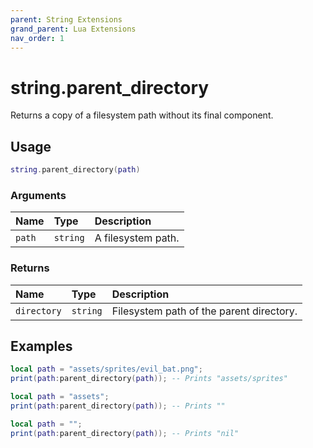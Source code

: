 ```yaml
---
parent: String Extensions
grand_parent: Lua Extensions
nav_order: 1
---
```


# string.parent_directory

Returns a copy of a filesystem path without its final component.

## Usage

```lua
string.parent_directory(path)
```

### Arguments

| Name   | Type     | Description        |
| :----- | :------- | :----------------- |
| `path` | `string` | A filesystem path. |

### Returns

| Name        | Type     | Description                              |
| :---------- | :------- | :--------------------------------------- |
| `directory` | `string` | Filesystem path of the parent directory. |

## Examples

```lua
local path = "assets/sprites/evil_bat.png";
print(path:parent_directory(path)); -- Prints "assets/sprites"
```

```lua
local path = "assets";
print(path:parent_directory(path)); -- Prints ""
```

```lua
local path = "";
print(path:parent_directory(path)); -- Prints "nil"
```
